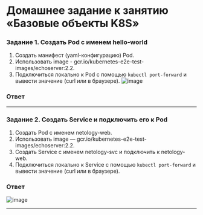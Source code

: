 # Домашнее задание к занятию «Базовые объекты K8S»
### Задание 1. Создать Pod с именем hello-world

1. Создать манифест (yaml-конфигурацию) Pod.
2. Использовать image - gcr.io/kubernetes-e2e-test-images/echoserver:2.2.
3. Подключиться локально к Pod с помощью `kubectl port-forward` и вывести значение (curl или в браузере).
![image](https://github.com/user-attachments/assets/c5b8573b-e837-4dc1-b8cf-e946f354a826)
### Ответ
------

### Задание 2. Создать Service и подключить его к Pod

1. Создать Pod с именем netology-web.
2. Использовать image — gcr.io/kubernetes-e2e-test-images/echoserver:2.2.
3. Создать Service с именем netology-svc и подключить к netology-web.
4. Подключиться локально к Service с помощью `kubectl port-forward` и вывести значение (curl или в браузере).
### Ответ
![image](https://github.com/user-attachments/assets/270e1718-f396-4809-8c1c-a8322ef2e0f0)

------
